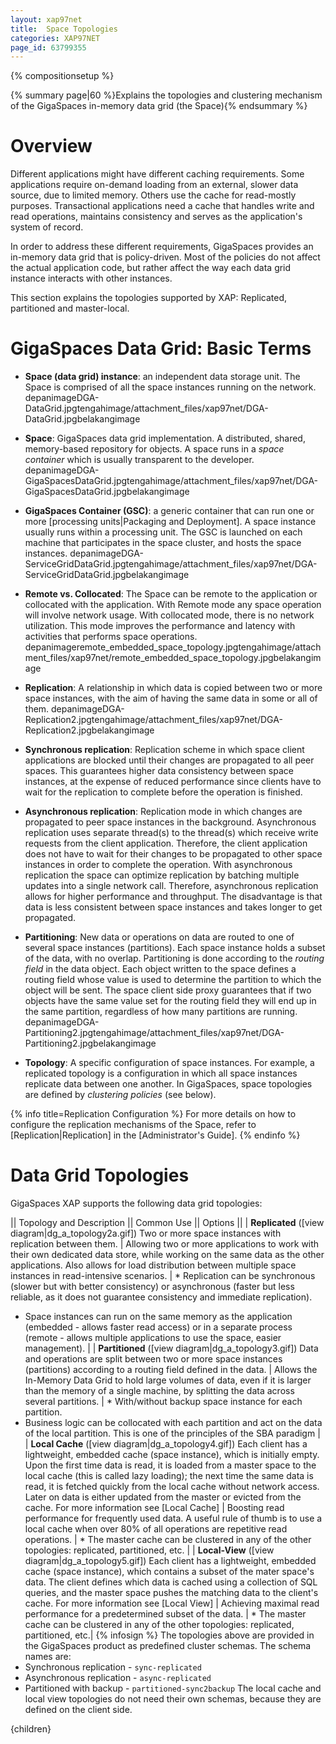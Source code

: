 ```yaml
---
layout: xap97net
title:  Space Topologies
categories: XAP97NET
page_id: 63799355
---
```


{% compositionsetup %}

{% summary page|60 %}Explains the topologies and clustering mechanism of the GigaSpaces in-memory data grid (the Space){% endsummary %}

# Overview

Different applications might have different caching requirements. Some applications require on-demand loading from an external, slower data source, due to limited memory. Others use the cache for read-mostly purposes. Transactional applications need a cache that handles write and read operations, maintains consistency and serves as the application's system of record.

In order to address these different requirements, GigaSpaces provides an in-memory data grid that is policy-driven. Most of the policies do not affect the actual application code, but rather affect the way each data grid instance interacts with other instances.

This section explains the topologies supported by XAP: Replicated, partitioned and master-local.

# GigaSpaces Data Grid: Basic Terms

- **Space (data grid) instance**: an independent data storage unit. The Space is comprised of all the space instances running on the network. depanimageDGA-DataGrid.jpgtengahimage/attachment_files/xap97net/DGA-DataGrid.jpgbelakangimage
- **Space**: GigaSpaces data grid implementation. A distributed, shared, memory-based repository for objects. A space runs in a _space container_ which is usually transparent to the developer.
depanimageDGA-GigaSpacesDataGrid.jpgtengahimage/attachment_files/xap97net/DGA-GigaSpacesDataGrid.jpgbelakangimage
- **GigaSpaces Container (GSC)**: a generic container that can run one or more [processing units|Packaging and Deployment]. A space instance usually runs within a processing unit. The GSC is launched on each machine that participates in the space cluster, and hosts the space instances. depanimageDGA-ServiceGridDataGrid.jpgtengahimage/attachment_files/xap97net/DGA-ServiceGridDataGrid.jpgbelakangimage
- **Remote vs. Collocated**: The Space can be remote to the application or collocated with the application. With Remote mode any space operation will involve network usage. With collocated mode, there is no network utilization. This mode improves the performance and latency with activities that performs space operations.
depanimageremote_embedded_space_topology.jpgtengahimage/attachment_files/xap97net/remote_embedded_space_topology.jpgbelakangimage
- **Replication**: A relationship in which data is copied between two or more space instances, with the aim of having the same data in some or all of them. depanimageDGA-Replication2.jpgtengahimage/attachment_files/xap97net/DGA-Replication2.jpgbelakangimage
- **Synchronous replication**: Replication scheme in which space client applications are blocked until their changes are propagated to all peer spaces. This guarantees higher data consistency between space instances, at the expense of reduced performance since clients have to wait for the replication to complete before the operation is finished.

- **Asynchronous replication**: Replication mode in which changes are propagated to peer space instances in the background. Asynchronous replication uses separate thread(s) to the thread(s) which receive write requests from the client application. Therefore, the client application does not have to wait for their changes to be propagated to other space instances in order to complete the operation. With asynchronous replication the space can optimize replication by batching multiple updates into a single network call. Therefore, asynchronous replication allows for higher performance and throughput. The disadvantage is that data is less consistent between space instances and takes longer to get propagated.

- **Partitioning**: New data or operations on data are routed to one of several space instances (partitions). Each space instance holds a subset of the data, with no overlap. Partitioning is done according to the _routing field_ in the data object. Each object written to the space defines a routing field whose value is used to determine the partition to which the object will be sent. The space client side proxy guarantees that if two objects have the same value set for the routing field they will end up in the same partition, regardless of how many partitions are running. depanimageDGA-Partitioning2.jpgtengahimage/attachment_files/xap97net/DGA-Partitioning2.jpgbelakangimage
- **Topology**: A specific configuration of space instances. For example, a replicated topology is a configuration in which all space instances replicate data between one another. In GigaSpaces, space topologies are defined by _clustering policies_ (see below).


{% info title=Replication Configuration %}
For more details on how to configure the replication mechanisms of the Space, refer to [Replication|Replication] in the [Administrator's Guide].
{% endinfo %}


# Data Grid Topologies

GigaSpaces XAP supports the following data grid topologies:

|| Topology and Description || Common Use || Options ||
| **Replicated** ([view diagram|dg_a_topology2a.gif])
 Two or more space instances with replication between them. | Allowing two or more applications to work with their own dedicated data store, while working on the same data as the other applications. Also allows for load distribution between multiple space instances in read-intensive scenarios. | * Replication can be synchronous (slower but with better consistency) or asynchronous (faster but less reliable, as it does not guarantee consistency and immediate replication).
- Space instances can run on the same memory as the application (embedded - allows faster read access) or in a separate process (remote - allows multiple applications to use the space, easier management). |
| **Partitioned** ([view diagram|dg_a_topology3.gif])
 Data and operations are split between two or more space instances (partitions) according to a routing field defined in the data. | Allows the In-Memory Data Grid to hold large volumes of data, even if it is larger than the memory of a single machine, by splitting the data across several partitions. | * With/without backup space instance for each partition.
- Business logic can be collocated with each partition and act on the data of the local partition. This is one of the principles of the SBA paradigm |
| **Local Cache** ([view diagram|dg_a_topology4.gif])
 Each client has a lightweight, embedded cache (space instance), which is initially empty. Upon the first time data is read, it is loaded from a master space to the local cache (this is called lazy loading); the next time the same data is read, it is fetched quickly from the local cache without network access. Later on data is either updated from the master or evicted from the cache. For more information see [Local Cache]    | Boosting read performance for frequently used data. A useful rule of thumb is to use a local cache when over 80% of all operations are repetitive read operations. | * The master cache can be clustered in any of the other topologies: replicated, partitioned, etc. |
| **Local-View** ([view diagram|dg_a_topology5.gif])
 Each client has a lightweight, embedded cache (space instance), which contains a subset of the mater space's data. The client defines which data is cached using a collection of SQL queries, and the master space pushes the matching data to the client's cache. For more information see [Local View] | Achieving maximal read performance for a predetermined subset of the data. | * The master cache can be clustered in any of the other topologies: replicated, partitioned, etc.|
{% infosign %} The topologies above are provided in the GigaSpaces product as predefined cluster schemas. The schema names are:
- Synchronous replication - `sync-replicated`
- Asynchronous replication - `async-replicated`
- Partitioned with backup - `partitioned-sync2backup`
The local cache and local view topologies do not need their own schemas, because they are defined on the client side.


{children}
